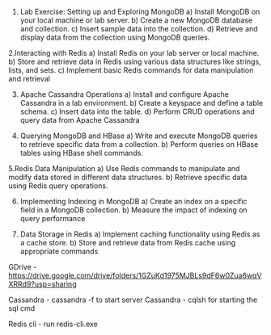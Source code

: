1. Lab Exercise: Setting up and Exploring MongoDB
  a) Install MongoDB on your local machine or lab server. 
  b) Create a new MongoDB database and collection. 
  c) Insert sample data into the collection.
  d) Retrieve and display data from the collection using MongoDB queries.

2.Interacting with Redis
  a) Install Redis on your lab server or local machine. 
  b) Store and retrieve data in Redis using various data structures like strings, lists, and sets. 
  c) Implement basic Redis commands for data manipulation and retrieval

3. Apache Cassandra Operations 
  a) Install and configure Apache Cassandra in a lab environment. 
  b) Create a keyspace and define a table schema. 
  c) Insert data into the table. 
  d) Perform CRUD operations and query data from Apache Cassandra

4. Querying MongoDB and HBase 
  a) Write and execute MongoDB queries to retrieve specific data from a collection. 
  b) Perform queries on HBase tables using HBase shell commands.

5.Redis Data Manipulation 
  a) Use Redis commands to manipulate and modify data stored in different data structures. 
  b) Retrieve specific data using Redis query operations.

6. Implementing Indexing in MongoDB 
  a) Create an index on a specific field in a MongoDB collection. 
  b) Measure the impact of indexing on query performance

7. Data Storage in Redis 
  a) Implement caching functionality using Redis as a cache store. 
  b) Store and retrieve data from Redis cache using appropriate commands

GDrive - https://drive.google.com/drive/folders/1GZuKd1975MJBLs9dF6w0Zua6wqVXRRd9?usp=sharing

Cassandra - cassandra -f to start server
Cassandra - cqlsh for starting the sql cmd

Redis cli - run redis-cli.exe
